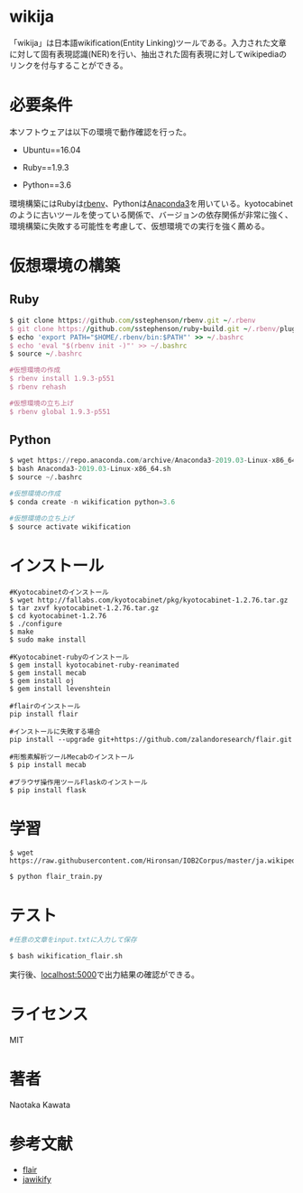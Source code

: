 # wikija

「wikija」は日本語wikification(Entity Linking)ツールである。入力された文章に対して固有表現認識(NER)を行い、抽出された固有表現に対してwikipediaのリンクを付与することができる。



# 必要条件

本ソフトウェアは以下の環境で動作確認を行った。

- Ubuntu==16.04

- Ruby==1.9.3

- Python==3.6



環境構築にはRubyは[rbenv](https://github.com/rbenv/rbenv)、Pythonは[Anaconda3](https://www.anaconda.com/distribution/)を用いている。kyotocabinetのように古いツールを使っている関係で、バージョンの依存関係が非常に強く、環境構築に失敗する可能性を考慮して、仮想環境での実行を強く薦める。



# 仮想環境の構築



## Ruby

```ruby
$ git clone https://github.com/sstephenson/rbenv.git ~/.rbenv
$ git clone https://github.com/sstephenson/ruby-build.git ~/.rbenv/plugins/ruby-build
$ echo 'export PATH="$HOME/.rbenv/bin:$PATH"' >> ~/.bashrc
$ echo 'eval "$(rbenv init -)"' >> ~/.bashrc
$ source ~/.bashrc

#仮想環境の作成
$ rbenv install 1.9.3-p551
$ rbenv rehash

#仮想環境の立ち上げ
$ rbenv global 1.9.3-p551
```



## Python

```python
$ wget https://repo.anaconda.com/archive/Anaconda3-2019.03-Linux-x86_64.sh
$ bash Anaconda3-2019.03-Linux-x86_64.sh
$ source ~/.bashrc

#仮想環境の作成
$ conda create -n wikification python=3.6

#仮想環境の立ち上げ
$ source activate wikification
```



# インストール

```shell
#Kyotocabinetのインストール
$ wget http://fallabs.com/kyotocabinet/pkg/kyotocabinet-1.2.76.tar.gz
$ tar zxvf kyotocabinet-1.2.76.tar.gz
$ cd kyotocabinet-1.2.76
$ ./configure
$ make
$ sudo make install

#Kyotocabinet-rubyのインストール
$ gem install kyotocabinet-ruby-reanimated
$ gem install mecab
$ gem install oj
$ gem install levenshtein

#flairのインストール
pip install flair

#インストールに失敗する場合
pip install --upgrade git+https://github.com/zalandoresearch/flair.git

#形態素解析ツールMecabのインストール
$ pip install mecab

#ブラウザ操作用ツールFlaskのインストール
$ pip install flask
```



# 学習

```shell
$ wget https://raw.githubusercontent.com/Hironsan/IOB2Corpus/master/ja.wikipedia.conll

$ python flair_train.py
```



# テスト

```bash
#任意の文章をinput.txtに入力して保存

$ bash wikification_flair.sh
```

実行後、[localhost:5000](localhost:5000)で出力結果の確認ができる。



# ライセンス

MIT



# 著者

Naotaka Kawata



# 参考文献

- [flair](https://github.com/flairNLP/flair)
- [jawikify](https://github.com/conditional/jawikify)

